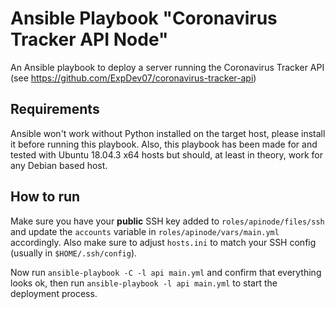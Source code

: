# Ansible Playbook "Coronavirus Tracker API Node"
An Ansible playbook to deploy a server running the Coronavirus Tracker API (see https://github.com/ExpDev07/coronavirus-tracker-api)

## Requirements
Ansible won't work without Python installed on the target host, please install it before running this playbook.
Also, this playbook has been made for and tested with Ubuntu 18.04.3 x64 hosts but should, at least in theory, work for any Debian based host. 

## How to run
Make sure you have your **public** SSH key added to `roles/apinode/files/ssh` and update the `accounts` variable in `roles/apinode/vars/main.yml` accordingly.
Also make sure to adjust `hosts.ini` to match your SSH config (usually in `$HOME/.ssh/config`).

Now run `ansible-playbook -C -l api main.yml` and confirm that everything looks ok, then run `ansible-playbook -l api main.yml` to start the deployment process.
